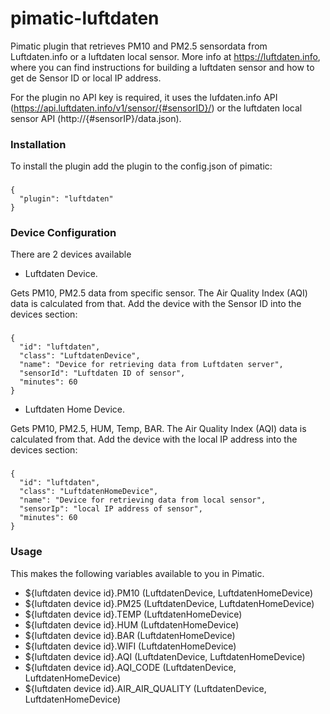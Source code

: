 pimatic-luftdaten
=================

Pimatic plugin that retrieves PM10 and PM2.5 sensordata from Luftdaten.info or a luftdaten local sensor.
More info at https://luftdaten.info, where you can find instructions for building a luftdaten sensor and how to get de Sensor ID or local IP address.

For the plugin no API key is required, it uses the lufdaten.info API (https://api.luftdaten.info/v1/sensor/{#sensorID}/) or the luftdaten local sensor API (http://{#sensorIP}/data.json).

### Installation

To install the plugin add the plugin to the config.json of pimatic:

###    
    {
      "plugin": "luftdaten"
    }

### Device Configuration

There are 2 devices available

* Luftdaten Device.

Gets PM10, PM2.5 data from specific sensor. The Air Quality Index (AQI) data is calculated from that.
Add the device with the Sensor ID into the devices section:
###    
    {
      "id": "luftdaten",
      "class": "LuftdatenDevice",
      "name": "Device for retrieving data from Luftdaten server",
      "sensorId": "Luftdaten ID of sensor",
      "minutes": 60
    }


* Luftdaten Home Device.

Gets PM10, PM2.5, HUM, Temp, BAR. The Air Quality Index (AQI) data is calculated from that.
Add the device with the local IP address into the devices section:
###    
    {
      "id": "luftdaten",
      "class": "LuftdatenHomeDevice",
      "name": "Device for retrieving data from local sensor",
      "sensorIp": "local IP address of sensor",
      "minutes": 60
    }

### Usage

This makes the following variables available to you in Pimatic.
* ${luftdaten device id}.PM10 (LuftdatenDevice, LuftdatenHomeDevice)
* ${luftdaten device id}.PM25 (LuftdatenDevice, LuftdatenHomeDevice) 
* ${luftdaten device id}.TEMP (LuftdatenHomeDevice)
* ${luftdaten device id}.HUM  (LuftdatenHomeDevice)
* ${luftdaten device id}.BAR  (LuftdatenHomeDevice)
* ${luftdaten device id}.WIFI (LuftdatenHomeDevice)
* ${luftdaten device id}.AQI  (LuftdatenDevice, LuftdatenHomeDevice)
* ${luftdaten device id}.AQI_CODE (LuftdatenDevice, LuftdatenHomeDevice)
* ${luftdaten device id}.AIR_AIR_QUALITY  (LuftdatenDevice, LuftdatenHomeDevice)
